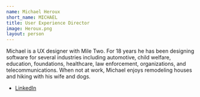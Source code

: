 ```yaml
---
name: Michael Heroux
short_name: MICHAEL
title: User Experience Director
image: Heroux.png
layout: person
---
```

Michael is a UX designer with Mile Two. For 18 years he has been designing software for several industries including automotive, child welfare, education, foundations, healthcare, law enforcement, organizations, and telecommunications. When not at work, Michael enjoys remodeling houses and hiking with his wife and dogs.

* [LinkedIn](https://www.linkedin.com/in/michael-heroux-82925aa/)
